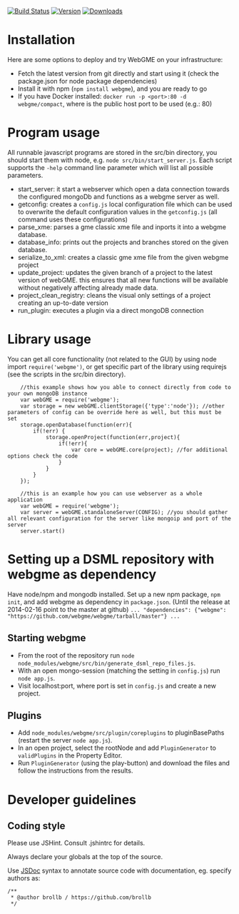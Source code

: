 [![Build Status](https://travis-ci.org/webgme/webgme.svg?branch=master)](https://travis-ci.org/webgme/webgme)
[![Version](https://badge.fury.io/js/webgme.svg)](https://www.npmjs.com/package/webgme)
[![Downloads](http://img.shields.io/npm/dm/webgme.svg?style=flat)](http://img.shields.io/npm/dm/webgme.svg?style=flat)

# Installation

Here are some options to deploy and try WebGME on your infrastructure:

* Fetch the latest version from git directly and start using it (check the package.json for node package dependencies)
* Install it with npm (`npm install webgme`), and you are ready to go
* If you have Docker installed: `docker run -p <port>:80 -d webgme/compact`, where <port> is the public host port to be used (e.g.: 80)

# Program usage

All runnable javascript programs are stored in the src/bin directory, you should start them with node, e.g. `node src/bin/start_server.js`.
Each script supports the `-help` command line parameter which will list all possible parameters.

* start_server: it start a webserver which open a data connection towards the configured mongoDb and functions as a webgme server as well.
* getconfig: creates a `config.js` local configuration file which can be used to overwrite the default configuration values in the `getconfig.js` (all command uses these configurations)  
* parse_xme: parses a gme classic xme file and inports it into a webgme database.
* database_info: prints out the projects and branches stored on the given database.
* serialize_to_xml: creates a classic gme xme file from the given webgme project
* update_project: updates the given branch of a project to the latest version of webGME. this ensures that all new functions will be available without negatively affecting already made data.
* project_clean_registry: cleans the visual only settings of a project creating an up-to-date version
* run_plugin: executes a plugin via a direct mongoDB connection

# Library usage

You can get all core functionality (not related to the GUI) by using node import `require('webgme')`, or get specific part of the library 
using requirejs (see the scripts in the src/bin directory). 

```
    //this example shows how you able to connect directly from code to your own mongoDB instance
	var webGME = require('webgme');
	var storage = new webGME.clientStorage({'type':'node'}); //other parameters of config can be override here as well, but this must be set
	storage.openDatabase(function(err){
		if(!err) {
		    storage.openProject(function(err,project){
		        if(!err){
		            var core = webGME.core(project); //for additional options check the code
		        }
		    }
		}
	});
```
```
    //this is an example how you can use webserver as a whole application
    var webGME = require('webgme');
    var server = webGME.standaloneServer(CONFIG); //you should gather all relevant configuration for the server like mongoip and port of the server
    server.start()
```

# Setting up a DSML repository with webgme as dependency
Have node/npm and mongodb installed. Set up a new npm package, `npm init`, and add webgme as dependency in `package.json`.
(Until the release at 2014-02-16 point to the master at github)
`... "dependencies": {"webgme": "https://github.com/webgme/webgme/tarball/master"} ...`
## Starting webgme
* From the root of the repository run `node node_modules/webgme/src/bin/generate_dsml_repo_files.js`.
* With an open mongo-session (matching the setting in `config.js`) run `node app.js`.
* Visit localhost:port, where port is set in `config.js` and create a new project.

## Plugins
* Add `node_modules/webgme/src/plugin/coreplugins` to pluginBasePaths (restart the server `node app.js`).
* In an open project, select the rootNode and add `PluginGenerator` to `validPlugins` in the Property Editor.
* Run `PluginGenerator` (using the play-button) and download the files and follow the instructions from the results.

# Developer guidelines

## Coding style

Please use JSHint. Consult .jshintrc for details.

Always declare your globals at the top of the source.

Use [JSDoc](http://en.wikipedia.org/wiki/JSDoc) syntax to annotate source code with documentation, eg. specify authors as:
```
/**
 * @author brollb / https://github.com/brollb
 */
```
